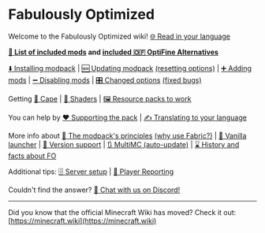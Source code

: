 # Fabulously Optimized

Welcome to the Fabulously Optimized wiki!  [🌐 Read in your language](https://translate.google.com/translate?js=n&sl=auto&u=https://fabulously-optimized.gitbook.io/modpack/)

**[📜 List of included mods](https://github.com/Fabulously-Optimized/fabulously-optimized/blob/main/INCLUDED-MODS.md) and [included 🇴​🇫 OptiFine Alternatives](give-up-optifine.md)**

[⬇️ Installing modpack](install-instructions.md) | [🆕 Updating modpack](update-instructions.md) [(resetting options)](update-instructions.md#resetting-options) | [➕ Adding mods](adding-more-mods.md) | [➖ Disabling mods](disabling-mods.md) | [🎛️ Changed options](changed-options.md) [(fixed bugs)](changed-options.md#fixed-bugs)

Getting [🦸 Cape](free-cape.md) | [🌅 Shaders](getting-shaders.md) | [🖼️ Resource packs to work](resource-pack-issues.md)

You can help by [❤️ Supporting the pack](https://github.com/Fabulously-Optimized/fabulously-optimized/blob/main/CONTRIBUTING.md) | [✍️ Translating to your language](language-support.md)

More info about [🔣 The modpack's principles](principles.md) [(why use Fabric?)](principles.md#why-use-fabric) | [🍦 Vanilla launcher](vanilla-launcher-faq.md) |  [🔢 Version support](version-support.md) | [🔃 MultiMC (auto-update)](multimc-auto-update.md) | [⌛ History and facts about FO](https://ftb.fandom.com/wiki/Fabulously_Optimized)

Additional tips: [🗄️ Server setup](server-setup.md) | [🚨 Player Reporting](chat-reporting-faq.md)

Couldn't find the answer? [💬 Chat with us on Discord!](https://fabulously-optimized.github.io/discord)

---

Did you know that the official Minecraft Wiki has moved? Check it out: [https://minecraft.wiki](https://minecraft.wiki)
